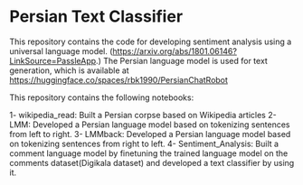 # Persian Text Classifier

This repository contains the code for developing sentiment analysis using a universal language model. (https://arxiv.org/abs/1801.06146?LinkSource=PassleApp.)
The Persian language model is used for text generation, which is available at https://huggingface.co/spaces/rbk1990/PersianChatRobot

This repository contains the following notebooks:

1- wikipedia_read: Built a Persian corpse based on Wikipedia articles
2- LMM: Developed a Persian language model based on tokenizing sentences from left to right. 
3- LMMback: Developed a Persian language model based on tokenizing sentences from right to left.
4- Sentiment_Analysis: Built a comment language model by finetuning the trained language model on the comments dataset(Digikala dataset) and developed a text classifier by using it.
